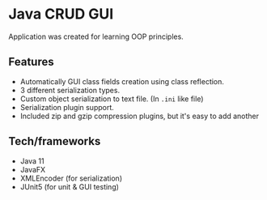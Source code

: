 # Java CRUD GUI
Application was created for learning OOP principles.
## Features
- Automatically GUI class fields creation using class reflection.
- 3 different serialization types.
- Custom object serialization to text file. (In `.ini` like file)
- Serialization plugin support.
- Included zip and gzip compression plugins, but it's easy to add another
## Tech/frameworks
- Java 11
- JavaFX
- XMLEncoder (for serialization)
- JUnit5 (for unit & GUI testing)
